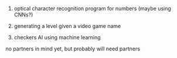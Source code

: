 1. optical character recognition program for numbers (maybe using CNNs?)

2. generating a level given a video game name

3. checkers AI using machine learning

no partners in mind yet, but probably will need partners
